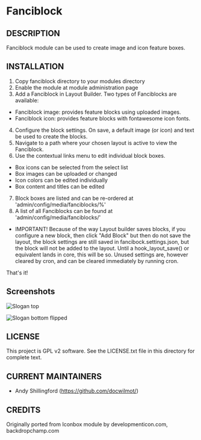 Fanciblock
==========

DESCRIPTION
-----------
Fanciblock module can be used to create image and icon feature boxes.

INSTALLATION
------------
1. Copy fanciblock directory to your modules directory
2. Enable the module at module administration page
3. Add a Fanciblock in Layout Builder. Two types of Fanciblocks are available:
 - Fanciblock image: provides feature blocks using uploaded images.
 - Fanciblock icon: provides feature blocks with fontawesome icon fonts.
4. Configure the block settings. On save, a default image (or icon) and text 
   be used to create the blocks. 
5. Navigate to a path where your chosen layout is active to view the Fanciblock.
6. Use the contextual links menu to edit individual block boxes.
 - Box icons can be selected from the select list
 - Box images can be uploaded or changed
 - Icon colors can be edited individually
 - Box content and titles can be edited
7. Block boxes are listed and can be re-ordered at 'admin/config/media/fanciblocks/%'
8. A list of all Fanciblocks can be found at 'admin/config/media/fanciblocks/'
 - IMPORTANT! Because of the way Layout builder saves blocks, if you configure
   a new block, then click "Add Block" but then do not save the layout, the 
   block settings are still saved in fancibock.settings.json, but the block will
   not be added to the layout.
   Until a hook_layout_save() or equivalent lands in core, this will be so.
   Unused settings are, however cleared by cron, and can be cleared immediately
   by running cron.

That's it!

Screenshots
-----------

![Slogan top](/../image-branch/screenshots/capture.png?raw=true "")

![Slogan bottom flipped](/../image-branch/screenshots/capture2.png?raw=true "")

LICENSE
---------------    

This project is GPL v2 software. See the LICENSE.txt file in this directory 
for complete text.

CURRENT MAINTAINERS
---------------    

- Andy Shillingford (https://github.com/docwilmot/)

CREDITS   
--------------- 

Originally ported from Iconbox module by developmenticon.com, backdropchamp.com
